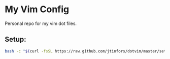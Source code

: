 # My Vim Config

 Personal repo for my vim dot files.

## Setup:

```sh
bash -c "$(curl -fsSL https://raw.github.com/jtinfors/dotvim/master/setup.sh)"
```

